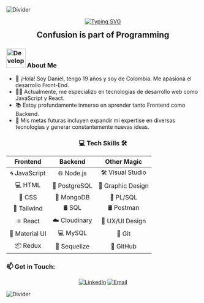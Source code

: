<!-- Horizontal Divider with Gradient -->
<img src="https://user-images.githubusercontent.com/73097560/115834477-dbab4500-a447-11eb-908a-139a6edaec5c.gif" alt="Divider">

<!-- Header without Lines -->
<p align="center">
  <a href=""><img src="https://readme-typing-svg.demolab.com?font=Fira+Code&weight=900&pause=1000&color=FF6666&center=true&vCenter=true&width=435&lines=Learning+new+things;Front-end+developer;Willing+to+receive+feedback" alt="Typing SVG" /></a>
</p>

<!-- Subheader without Lines -->
<div align="center">
  <h2 style="border-bottom: none; margin: 0;">Confusion is part of Programming</h2>
</div>



### <img src="https://media.giphy.com/media/VgCDAzcKvsR6OM0uWg/giphy.gif" width="50" alt="Developer GIF"> About Me

- 👋 ¡Hola! Soy Daniel, tengo 19 años y soy de Colombia. Me apasiona el desarrollo Front-End.
- 👨‍💻 Actualmente, me especializo en tecnologías de desarrollo web como JavaScript y React.
- 📚 Estoy profundamente inmerso en aprender tanto Frontend como Backend.
- 💪 Mis metas futuras incluyen expandir mi expertise en diversas tecnologías y generar constantemente nuevas ideas.

<div align="center">

### 💻 Tech Skills 🛠️

| Frontend              | Backend                     | Other Magic               |
|:----------------------:|:---------------------------:|:-------------------------:|
| 🌀 JavaScript          | 🌐 Node.js                  | 🛠️ Visual Studio           |
| 💻 HTML                | 🐘 PostgreSQL               | 🎨 Graphic Design          |
| 🎨 CSS                 | 🍃 MongoDB                  | 📂 PL/SQL                  |
| 🎨 Tailwind            | 🛢️ SQL                     | 🛢️ Postman                 |
| ⚛ React               | ☁️ Cloudinary                 | 🎨 UX/UI Design            |
| 🎨 Material UI         | 💻 MySQL                | 🔧 Git                     |
| 📦 Redux               | 🚧 Sequelize                   | 📂 GitHub                  |

</div>

### 📫 Get in Touch:

<p align="center">
  <a href="https://www.linkedin.com/in/danielnavarrozt" target="_blank"><img src="https://img.shields.io/badge/-LinkedIn-0e76a8?style=for-the-badge&logo=Linkedin&logoColor=white" alt="LinkedIn"></a>
  <a href="mailto:dkrisnavarro@gmail.com" target="_blank"><img src="https://img.shields.io/badge/-Email-D14836?style=for-the-badge&logo=Gmail&logoColor=white" alt="Email"></a>
</p>

<!-- Horizontal Divider with Gradient -->
<img src="https://user-images.githubusercontent.com/73097560/115834477-dbab4500-a447-11eb-908a-139a6edaec5c.gif" alt="Divider">

